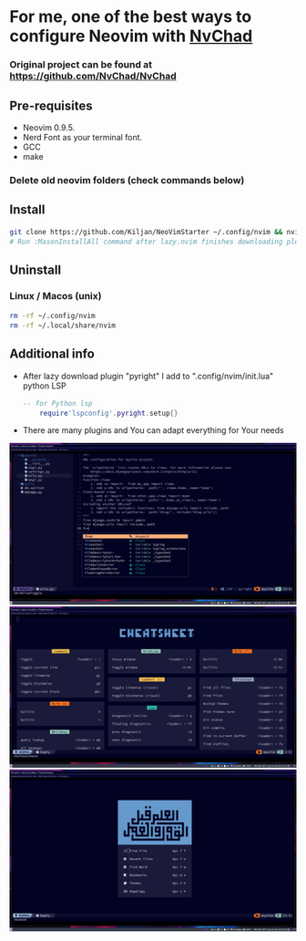 # For me, one of the best ways to configure Neovim with [NvChad](https://nvchad.com/) 

### Original project can be found at https://github.com/NvChad/NvChad

## Pre-requisites

- Neovim 0.9.5.
- Nerd Font as your terminal font.
- GCC
- make

### Delete old neovim folders (check commands below)

## Install

```bash
git clone https://github.com/Kiljan/NeoVimStarter ~/.config/nvim && nvim
# Run :MasonInstallAll command after lazy.nvim finishes downloading plugins.
```

## Uninstall

### Linux / Macos (unix)
```bash
rm -rf ~/.config/nvim
rm -rf ~/.local/share/nvim
```

## Additional info

- After lazy download plugin "pyright" I add to ".config/nvim/init.lua" python LSP

  ```lua
  -- for Python lsp
      require'lspconfig'.pyright.setup{}
  ```
- There are many plugins and You can adapt everything for Your needs

![alt text](pick/oo.png)
![alt text](pick/tt.png)
![alt text](pick/tr.png)

